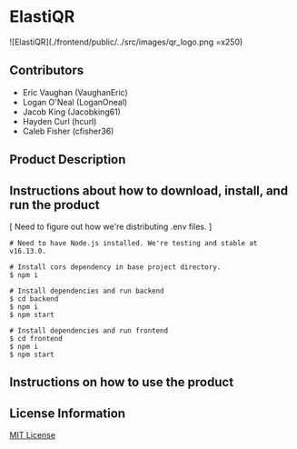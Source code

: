 # ElastiQR

![ElastiQR](./frontend/public/../src/images/qr_logo.png =x250)

## Contributors
- Eric Vaughan (VaughanEric)
- Logan O'Neal (LoganOneal)
- Jacob King (Jacobking61)
- Hayden Curl (hcurl)
- Caleb Fisher (cfisher36)

## Product Description

## Instructions about how to download, install, and run the product

[ Need to figure out how we're distributing .env files. ]

```shell
# Need to have Node.js installed. We're testing and stable at v16.13.0.

# Install cors dependency in base project directory.
$ npm i

# Install dependencies and run backend
$ cd backend
$ npm i
$ npm start

# Install dependencies and run frontend
$ cd frontend
$ npm i
$ npm start
```

## Instructions on how to use the product



## License Information

[MIT License](https://github.com/ElastiQR/ElastiQR/blob/main/LICENSE.txt)
